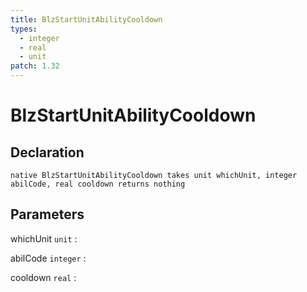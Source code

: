 ```yaml
---
title: BlzStartUnitAbilityCooldown
types:
  - integer
  - real
  - unit
patch: 1.32
---
```


# BlzStartUnitAbilityCooldown

## Declaration

```jass
native BlzStartUnitAbilityCooldown takes unit whichUnit, integer abilCode, real cooldown returns nothing
```

## Parameters
whichUnit `unit`
: 

abilCode `integer`
: 

cooldown `real`
: 
